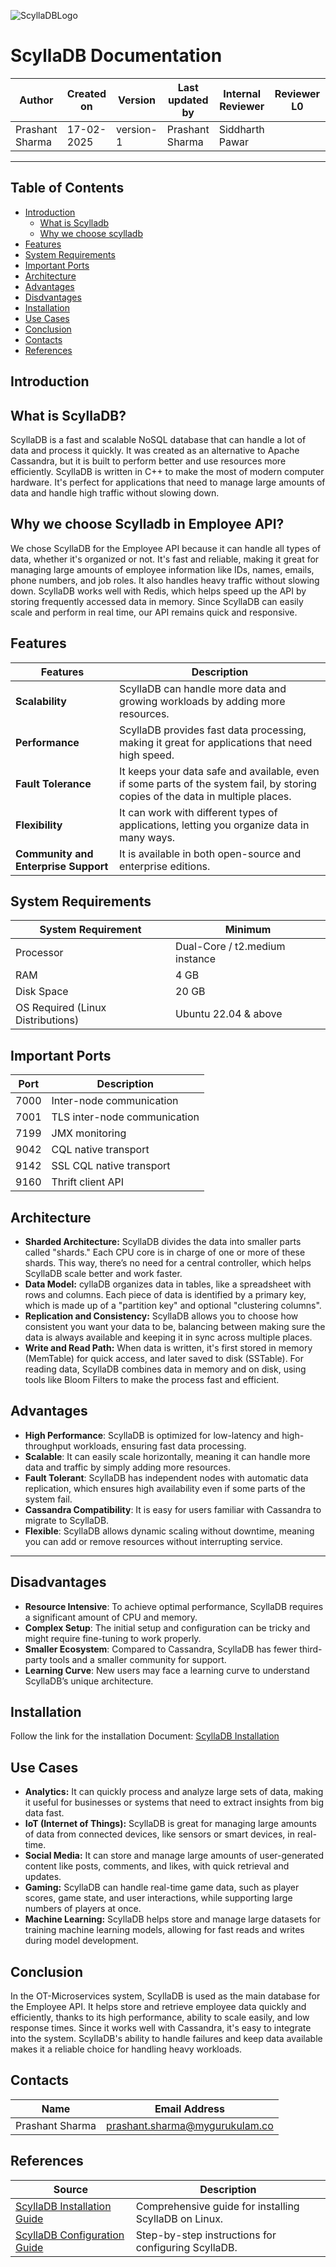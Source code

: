 ![ScyllaDBLogo](https://avatars.githubusercontent.com/u/14364730?s=200&v=4)

# ScyllaDB Documentation

| **Author** | **Created on** | **Version** | **Last updated by** | **Internal Reviewer** | **Reviewer L0** | **Reviewer L1** | **Reviewer L2** |
|------------|----------------|-------------|----------------------|-----------------------|----------------|----------------|----------------|
| Prashant Sharma | 17-02-2025    | version-1   | Prashant Sharma | Siddharth Pawar |                |                |                |

---
## Table of Contents
- [Introduction](#introduction)
    - [What is Scylladb](what-is-scylladb)
    - [Why we choose scylladb](why-we-choose-scylladb)
- [Features](#features)
- [System Requirements](#system-requirements)
- [Important Ports](#important-ports)
- [Architecture](#architecture)
- [Advantages](#advantages)
- [Disdvantages](#disadvantages)
- [Installation](#installation)
- [Use Cases](#use-cases)
- [Conclusion](#conclusion)
- [Contacts](#contacts)
- [References](#references)


## Introduction
## What is ScyllaDB?

ScyllaDB is a fast and scalable NoSQL database that can handle a lot of data and process it quickly. It was created as an alternative to Apache Cassandra, but it is built to perform better and use resources more efficiently. ScyllaDB is written in C++ to make the most of modern computer hardware. It's perfect for applications that need to manage large amounts of data and handle high traffic without slowing down.

## Why we choose Scylladb in Employee API?
We chose ScyllaDB for the Employee API because it can handle all types of data, whether it's organized or not. It's fast and reliable, making it great for managing large amounts of employee information like IDs, names, emails, phone numbers, and job roles. It also handles heavy traffic without slowing down. ScyllaDB works well with Redis, which helps speed up the API by storing frequently accessed data in memory. Since ScyllaDB can easily scale and perform in real time, our API remains quick and responsive.
## Features 

|       Features     |             Description                     |
|--------------------|-----------------------------------------|
| **Scalability**   | ScyllaDB can handle more data and growing workloads by adding more resources.               | 
| **Performance**   | ScyllaDB provides fast data processing, making it great for applications that need high speed.        |
| **Fault Tolerance**   | It keeps your data safe and available, even if some parts of the system fail, by storing copies of the data in multiple places. |
| **Flexibility**     | It can work with different types of applications, letting you organize data in many ways.  |
| **Community and Enterprise Support**     | It is available in both open-source and enterprise editions. |  


## System Requirements 

|   System Requirement              |             Minimum                     |
|-----------------------------------|-----------------------------------------|
| Processor                         |         Dual-Core  / t2.medium instance                     | 
| RAM                               |            4 GB                         |
| Disk Space                        |            20 GB                        |
| OS Required (Linux Distributions) | Ubuntu 22.04 & above |



## Important Ports

 | Port   | Description                  |
|--------|------------------------------|
| 7000   | Inter-node communication     |
| 7001   | TLS inter-node communication |
| 7199   | JMX monitoring                |
| 9042   | CQL native transport          |
| 9142   | SSL CQL native transport      |
| 9160   | Thrift client API             |


## Architecture

- **Sharded Architecture:** ScyllaDB divides the data into smaller parts called "shards." Each CPU core is in charge of one or more of these shards. This way, there’s no need for a central controller, which helps ScyllaDB scale better and work faster.
- **Data Model:** cyllaDB organizes data in tables, like a spreadsheet with rows and columns. Each piece of data is identified by a primary key, which is made up of a "partition key"  and optional "clustering columns".
- **Replication and Consistency:** ScyllaDB allows you to choose how consistent you want your data to be, balancing between making sure the data is always available and keeping it in sync across multiple places.
- **Write and Read Path:** When data is written, it's first stored in memory (MemTable) for quick access, and later saved to disk (SSTable). For reading data, ScyllaDB combines data in memory and on disk, using tools like Bloom Filters to make the process fast and efficient.


## Advantages 

- **High Performance**: ScyllaDB is optimized for low-latency and high-throughput workloads, ensuring fast data processing.
- **Scalable**: It can easily scale horizontally, meaning it can handle more data and traffic by simply adding more resources.  
- **Fault Tolerant**: ScyllaDB has independent nodes with automatic data replication, which ensures high availability even if some parts of the system fail.
- **Cassandra Compatibility**: It is easy for users familiar with Cassandra to migrate to ScyllaDB.
- **Flexible**: ScyllaDB allows dynamic scaling without downtime, meaning you can add or remove resources without interrupting service.                        
           
---

## Disadvantages 
- **Resource Intensive**: To achieve optimal performance, ScyllaDB requires a significant amount of CPU and memory.
- **Complex Setup**: The initial setup and configuration can be tricky and might require fine-tuning to work properly. 
- **Smaller Ecosystem**: Compared to Cassandra, ScyllaDB has fewer third-party tools and a smaller community for support.
- **Learning Curve**: New users may face a learning curve to understand ScyllaDB’s unique architecture.


## Installation 
Follow the link for the installation Document:
[ScyllaDB Installation](https://github.com/Snaatak-Skyops/Documentation/blob/ea796dacd3337b197106ee30449661f0299f7d97/OT%20MS%20Understanding/Database/Scylla%20DB/POC/README.md)


## Use Cases 

- **Analytics:** It can quickly process and analyze large sets of data, making it useful for businesses or systems that need to extract insights from big data fast.
- **IoT (Internet of Things):** ScyllaDB is great for managing large amounts of data from connected devices, like sensors or smart devices, in real-time.
- **Social Media:** It can store and manage large amounts of user-generated content like posts, comments, and likes, with quick retrieval and updates.
- **Gaming:** ScyllaDB can handle real-time game data, such as player scores, game state, and user interactions, while supporting large numbers of players at once.
- **Machine Learning:** ScyllaDB helps store and manage large datasets for training machine learning models, allowing for fast reads and writes during model development.

## Conclusion
In the OT-Microservices system, ScyllaDB is used as the main database for the Employee API. It helps store and retrieve employee data quickly and efficiently, thanks to its high performance, ability to scale easily, and low response times. Since it works well with Cassandra, it's easy to integrate into the system. ScyllaDB's ability to handle failures and keep data available makes it a reliable choice for handling heavy workloads.

## Contacts

| Name| Email Address      |
|-----|--------------------------|
| Prashant Sharma | prashant.sharma@mygurukulam.co |



## References

| Source                                                                                     | Description                                |
| ------------------------------------------------------------------------------------------ | ------------------------------------------ |
| [ScyllaDB Installation Guide](https://opensource.docs.scylladb.com/stable/getting-started/install-scylla/install-on-linux.html) | Comprehensive guide for installing ScyllaDB on Linux. |
| [ScyllaDB Configuration Guide](https://www.scylladb.com/download/?platform=ubuntu-22.04&version=scylla-5.4#open-source) | Step-by-step instructions for configuring ScyllaDB. |
